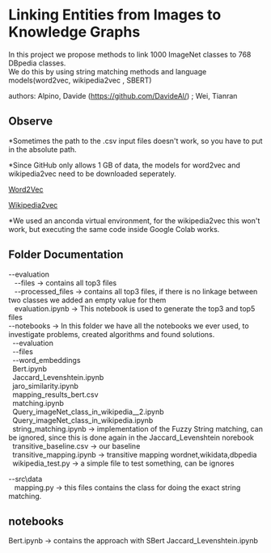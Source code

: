 # Linking Entities from Images to Knowledge Graphs

In this project we propose methods to link 1000 ImageNet classes to 768 DBpedia classes. <br> 
We do this by using string matching methods and language models(word2vec, wikipedia2vec , SBERT) <br> 

authors: Alpino, Davide (<https://github.com/DavideAl/>) ; Wei, Tianran <br> 

## Observe
*Sometimes the path to the .csv input files doesn't work, so
you have to put in the absolute path.

*Since GitHub only allows 1 GB of data, the models for word2vec and wikipedia2vec need to be downloaded seperately.

[Word2Vec](https://code.google.com/archive/p/word2vec/)

[Wikipedia2vec](https://wikipedia2vec.github.io/wikipedia2vec/pretrained/)



*We used an anconda virtual environment, for the wikipedia2vec this won't work, but executing the same code inside 
Google Colab works.

## Folder Documentation
--evaluation </br>
 &nbsp;&nbsp; --files -> contains all top3 files</br>
 &nbsp;&nbsp; --processed_files -> contains all top3 files, if there is no linkage between two classes we added
an empty value for them </br>
 &nbsp;&nbsp; evaluation.ipynb  -> This notebook is used to generate the top3 and top5 files</br>
 --notebooks -> In this folder we have all the notebooks we ever used, to investigate problems, created algorithms and found solutions. <br>
&nbsp;&nbsp;--evaluation <br>
&nbsp;&nbsp;--files <br>
&nbsp;&nbsp;--word_embeddings <br>
&nbsp;&nbsp;Bert.ipynb <br>
&nbsp;&nbsp;Jaccard_Levenshtein.ipynb <br>
&nbsp;&nbsp;jaro_similarity.ipynb <br>
&nbsp;&nbsp;mapping_results_bert.csv <br>
&nbsp;&nbsp;matching.ipynb <br>
&nbsp;&nbsp;Query_imageNet_class_in_wikipedia__2.ipynb <br>
&nbsp;&nbsp;Query_imageNet_class_in_wikipedia.ipynb <br>
&nbsp;&nbsp;string_matching.ipynb -> implementation of the Fuzzy String matching, can be ignored, since this is done again in the Jaccard_Levenshtein norebook<br>
&nbsp;&nbsp;transitive_baseline.csv -> our baseline <br>
&nbsp;&nbsp;transitive_mapping.ipynb -> transitive mapping wordnet,wikidata,dbpedia<br>
&nbsp;&nbsp;wikipedia_test.py -> a simple file to test something, can be ignores<br>




 --src\data <br>
  &nbsp;&nbsp; mapping.py -> this files contains the class for doing the exact string matching. <br> 



## notebooks



Bert.ipynb -> contains the approach with SBert
Jaccard_Levenshtein.ipynb









